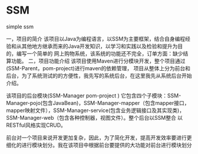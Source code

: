 # SSM
simple ssm


一，项目的简介
   该项目以Java为编程语言，以SSM为主要框架，结合自身编程经验和从其他地方继承而来的Java开发知识，以学习和实践以及检验和提升为目的，编写一个简单的 网上购物系统，该系统的功能还不完全，订单方面：缺少结算功能。
二，项目功能介绍
   该项目使用Maven进行分模块开发，整个项目通过(SSM-Parent，pom-project)进行maven的依赖管理，  项目从整体上分为前台和后台，为了系统测试的的方便性，我先写的系统后台，在这里我先从系统后台开始介绍。
   
   该项目的后台模块(SSM-Manager pom-project ) 它包含四个子模块：SSM-Manager-pojo(包含JavaBean)，SSM-Manager-mapper（包含mapper接口，mapper映射文件），SSM-Manager-service(包含业务逻辑接口及其实现类)，SSM-Manager-web（包含各种控制器，视图文件）。整个后台以SSM整合 以RESTful风格实现CRUD。
   
   前台对一个项目来说开发更加复杂，因此，为了简化开发，提高开发效率要进行更细化的进行模块划分。我在该项目中根据前台要提供的大功能对前台进行模块划分
   
   
